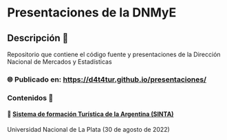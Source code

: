 
# Presentaciones de la DNMyE

<!-- badges: start -->
<!-- badges: end -->



## Descripción 💬

Repositorio que contiene el código fuente y presentaciones de la Dirección Nacional de Mercados y Estadísticas


### 🌐 Publicado en: https://d4t4tur.github.io/presentaciones/

### Contenidos 🧪

#### 📌 [Sistema de formación Turística de la Argentina (SINTA)](https://d4t4tur.github.io/presentaciones/unlp30agosto2022.html)

Universidad Nacional de La Plata (30 de agosto de 2022)


